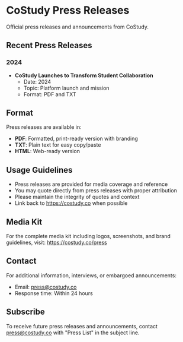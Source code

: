 # CoStudy Press Releases

Official press releases and announcements from CoStudy.

## Recent Press Releases

### 2024
- **CoStudy Launches to Transform Student Collaboration**
  - Date: 2024
  - Topic: Platform launch and mission
  - Format: PDF and TXT

## Format

Press releases are available in:
- **PDF**: Formatted, print-ready version with branding
- **TXT**: Plain text for easy copy/paste
- **HTML**: Web-ready version

## Usage Guidelines

- Press releases are provided for media coverage and reference
- You may quote directly from press releases with proper attribution
- Please maintain the integrity of quotes and context
- Link back to https://costudy.co when possible

## Media Kit

For the complete media kit including logos, screenshots, and brand guidelines, visit:
https://costudy.co/press

## Contact

For additional information, interviews, or embargoed announcements:
- Email: press@costudy.co
- Response time: Within 24 hours

## Subscribe

To receive future press releases and announcements, contact press@costudy.co with "Press List" in the subject line.
